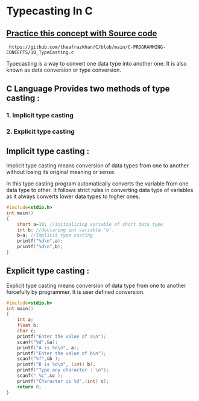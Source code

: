 # Typecasting In C

## [Practice this concept with Source code ](https://github.com/theafrazkhan/C/blob/main/C-PROGRAMMING-CONCEPTS/18_TypeCasting.c)

```
 https://github.com/theafrazkhan/C/blob/main/C-PROGRAMMING-CONCEPTS/18_TypeCasting.c
```
Typecasting is a way to convert one data type into another one. It is also known as data conversion or type conversion.
 

## C Language Provides two methods of type casting :

### 1. Implicit type casting
### 2. Explicit type casting

## Implicit type casting : 
Implicit type casting means conversion of data types from one to another without losing its original meaning or sense.

In this type casting program automatically converts the variable from one data type to other. It follows strict rules in converting data type of variables as it always converts lower data types to higher ones.
 
``` c
#include<stdio.h> 
int main() 
{ 
	short a=10; //initializing variable of short data type 
	int b; //declaring int variable 'b'. 
	b=a; //Implicit type casting 
	printf("%d\n",a); 
	printf("%d\n",b); 
} 

```
## Explicit type casting : 
Explicit type casting means conversion of data type from one to another forcefully by programmer. It is user defined conversion.

``` c
#include<stdio.h> 
int main() 
{ 
	int a; 
	float b; 
	char c; 
	printf("Enter the value of a\n"); 
	scanf("%d",&a); 
	printf("A is %d\n", a); 
	printf("Enter the value of b\n"); 
	scanf("%f",&b ); 
	printf("B is %d\n", (int) b); 
	printf("Type any character : \n"); 
	scanf(" %c",&c ); 
	printf("Character is %d",(int) c); 
	return 0; 
} 
```